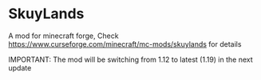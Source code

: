 # SkuyLands
A mod for minecraft forge, Check https://www.curseforge.com/minecraft/mc-mods/skuylands for details

IMPORTANT: The mod will be switching from 1.12 to latest (1.19) in the next update
